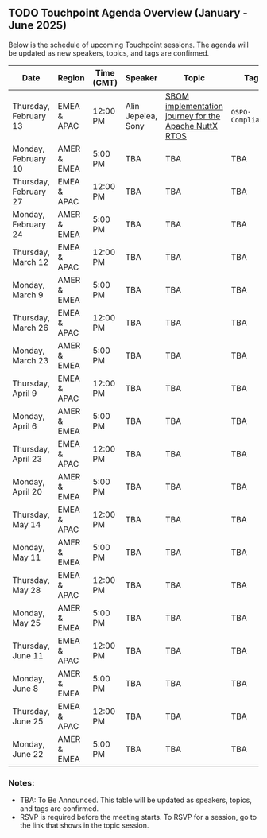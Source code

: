 ## TODO Touchpoint Agenda Overview (January - June 2025)

Below is the schedule of upcoming Touchpoint sessions. The agenda will be updated as new speakers, topics, and tags are confirmed.

| **Date**             | **Region**       | **Time (GMT)** | **Speaker** | **Topic**                              | **Tag**   |
|-----------------------|------------------|----------------|-------------|----------------------------------------|-----------|
| Thursday, February 13 | EMEA & APAC      | 12:00 PM       | Alin Jepelea, Sony | [SBOM implementation journey for the Apache NuttX RTOS](./Feb-13.md) | `OSPO-Compliance` |
| Monday, February 10   | AMER & EMEA      | 5:00 PM        | TBA         | TBA                                    | TBA       |
| Thursday, February 27 | EMEA & APAC      | 12:00 PM       | TBA         | TBA                                    | TBA       |
| Monday, February 24   | AMER & EMEA      | 5:00 PM        | TBA         | TBA                                    | TBA       |
| Thursday, March 12    | EMEA & APAC      | 12:00 PM       | TBA         | TBA                                    | TBA       |
| Monday, March 9       | AMER & EMEA      | 5:00 PM        | TBA         | TBA                                    | TBA       |
| Thursday, March 26    | EMEA & APAC      | 12:00 PM       | TBA         | TBA                                    | TBA       |
| Monday, March 23      | AMER & EMEA      | 5:00 PM        | TBA         | TBA                                    | TBA       |
| Thursday, April 9     | EMEA & APAC      | 12:00 PM       | TBA         | TBA                                    | TBA       |
| Monday, April 6       | AMER & EMEA      | 5:00 PM        | TBA         | TBA                                    | TBA       |
| Thursday, April 23    | EMEA & APAC      | 12:00 PM       | TBA         | TBA                                    | TBA       |
| Monday, April 20      | AMER & EMEA      | 5:00 PM        | TBA         | TBA                                    | TBA       |
| Thursday, May 14      | EMEA & APAC      | 12:00 PM       | TBA         | TBA                                    | TBA       |
| Monday, May 11        | AMER & EMEA      | 5:00 PM        | TBA         | TBA                                    | TBA       |
| Thursday, May 28      | EMEA & APAC      | 12:00 PM       | TBA         | TBA                                    | TBA       |
| Monday, May 25        | AMER & EMEA      | 5:00 PM        | TBA         | TBA                                    | TBA       |
| Thursday, June 11     | EMEA & APAC      | 12:00 PM       | TBA         | TBA                                    | TBA       |
| Monday, June 8        | AMER & EMEA      | 5:00 PM        | TBA         | TBA                                    | TBA       |
| Thursday, June 25     | EMEA & APAC      | 12:00 PM       | TBA         | TBA                                    | TBA       |
| Monday, June 22       | AMER & EMEA      | 5:00 PM        | TBA         | TBA                                    | TBA       |

### Notes:
- TBA: To Be Announced. This table will be updated as speakers, topics, and tags are confirmed.
- RSVP is required before the meeting starts. To RSVP for a session, go to the link that shows in the topic session.
